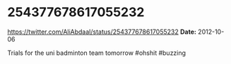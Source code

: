# 254377678617055232
https://twitter.com/AliAbdaal/status/254377678617055232
**Date:** 2012-10-06

Trials for the uni badminton team tomorrow #ohshit #buzzing
